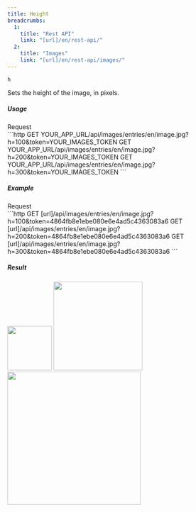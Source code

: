 ```yaml
---
title: Height
breadcrumbs:
  1:
    title: "Rest API"
    link: "[url]/en/rest-api/"
  2:
    title: "Images"
    link: "[url]/en/rest-api/images/"
---
```


`h`

Sets the height of the image, in pixels.

##### Usage

<div class="file-header">Request</div>
```http
GET YOUR_APP_URL/api/images/entries/en/image.jpg?h=100&token=YOUR_IMAGES_TOKEN
GET YOUR_APP_URL/api/images/entries/en/image.jpg?h=200&token=YOUR_IMAGES_TOKEN
GET YOUR_APP_URL/api/images/entries/en/image.jpg?h=300&token=YOUR_IMAGES_TOKEN
```

##### Example

<div class="file-header">Request</div>
```http
GET [url]/api/images/entries/en/image.jpg?h=100&token=4864fb8e1ebe080e6e4ad5c4363083a6
GET [url]/api/images/entries/en/image.jpg?h=200&token=4864fb8e1ebe080e6e4ad5c4363083a6
GET [url]/api/images/entries/en/image.jpg?h=300&token=4864fb8e1ebe080e6e4ad5c4363083a6
```

##### Result

<img height="100" class="inline" src="[url]/api/images/en/image.jpg?h=100&token=4864fb8e1ebe080e6e4ad5c4363083a6">
<img height="200" class="inline" src="[url]/api/images/en/image.jpg?h=200&token=4864fb8e1ebe080e6e4ad5c4363083a6">
<img height="300" class="inline" src="[url]/api/images/en/image.jpg?h=300&token=4864fb8e1ebe080e6e4ad5c4363083a6">

